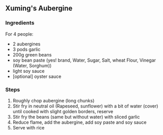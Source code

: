 ## Xuming's Aubergine



### Ingredients

For 4 people:

- 2 aubergines
- 3 pods garlic
- 200g green beans
- soy bean paste (yes! brand,  Water, Sugar, Salt, wheat Flour, Vinegar (Water, Sorghum))
- light soy sauce
- [optional] oyster sauce

### Steps

1. Roughly chop aubergine (long chunks)
2. Stir fry in neutral oil (Rapeseed, sunflower) with a bit of water (cover) until cooked with slight golden borders, reserve
3. Stir fry the beans (same but without water) with sliced garlic
4. Reduce flame, add the aubergine, add soy paste and soy sauce
5. Serve with rice


